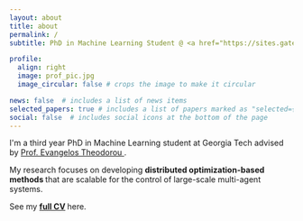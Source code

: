 ```yaml
---
layout: about
title: about
permalink: /
subtitle: PhD in Machine Learning Student @ <a href="https://sites.gatech.edu/acds/" target="_blank"> ACDS Lab </a>, Georgia Tech

profile:
  align: right
  image: prof_pic.jpg
  image_circular: false # crops the image to make it circular

news: false  # includes a list of news items
selected_papers: true # includes a list of papers marked as "selected={true}"
social: false  # includes social icons at the bottom of the page
---
```


I'm a third year PhD in Machine Learning student at Georgia Tech advised by <a href="https://ae.gatech.edu/people/evangelos-theodorou" target="_blank"> Prof. Evangelos Theodorou </a>.

My research focuses on developing <b> distributed optimization-based methods </b> that are scalable for the control of large-scale multi-agent systems.

See my
<b>
    <a href="{{ site.resume_path | prepend: 'https://asaravanos.github.io/assets/pdf/' }}" target="_blank">full CV</a>
</b>
here.